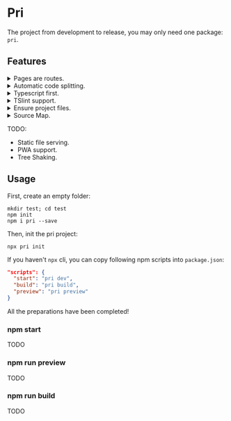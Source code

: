 # Pri

The project from development to release, you may only need one package: `pri`.

## Features

<details>
  <summary>Pages are routes.</summary>
  TODO
</details>

<details>
  <summary>Automatic code splitting.</summary>
  
  > As long as there are two or more files under `pages`, the code splitting function will be automatically opened.
  >
  > We will automatically generate the following routing:

  ```typescript
  const srcPagesIndex = Loadable({
    loader: () => import("..."),
    loading: () => null
  })

  const srcPagesOther = Loadable({
    loader: () => import("..."),
    loading: () => null
  })
  ```

</details>

<details>
  <summary>Typescript first.</summary>
  
  > Pri is written by typescript, so it's easy to use in typescript:

  ```typescript
  // pages/index.tsx
  import { React } from "pri"
  ```

</details>

<details>
  <summary>TSlint support.</summary>
  TODO
</details>

<details>
  <summary>Ensure project files.</summary>
  TODO
</details>

<details>
  <summary>Source Map.</summary>
  You can see output like this: `index.tsx:3`.
</details>

TODO:

- Static file serving.
- PWA support.
- Tree Shaking.

## Usage

First, create an empty folder:

```shell
mkdir test; cd test
npm init
npm i pri --save
```

Then, init the pri project:

```shell
npx pri init
```

If you haven't `npx` cli, you can copy following npm scripts into `package.json`:

```json
"scripts": {
  "start": "pri dev",
  "build": "pri build",
  "preview": "pri preview"
}
```

All the preparations have been completed!

### npm start

TODO

### npm run preview

TODO

### npm run build

TODO